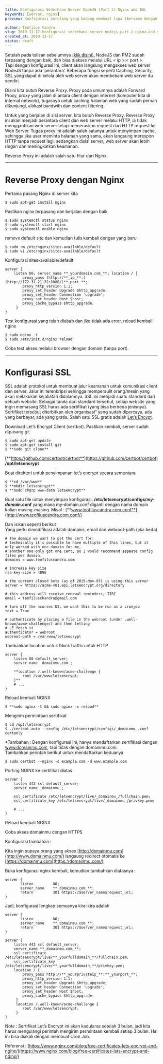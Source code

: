 ```yaml
---
title: Konfigurasi Sederhana Server NodeJS [Part 2] Nginx and SSL
keywords: [server, nginx]
preview: Konfigurasi berulang yang kadang membuat lupa (bersama dengan penjelasan singkat)

author: Teofilus Candra
slug: 2019-11-17-konfigurasi-sederhana-server-nodejs-part-2-nginx-and-ssl
created_at: 2019-11-17
status: draft
---
```


Setelah pada tulisan sebelumnya  [(klik disini)](/2019-11-17-konfigurasi-sederhana-server-nodejs-part-1-nodejs-dan-pm2.md), NodeJS dan PM2 sudah terpasang dengan baik, dan bisa diakses melalui URL < ip >:< port >.  
Tapi dengan konfigurasi ini, client akan langsung mengakses web server NodeJS tanpa ada ‘perantara’. Beberapa fungsi seperti Caching, Security, SSL yang dapat di kelola oleh web server akan membebani web server itu sendiri.

Disini kita butuh Reverse Proxy. Proxy pada umumnya adalah Forward Proxy, proxy yang jalan di antara client dengan internet (komputer kita di internal network), tugasnya untuk caching halaman web yang sudah pernah dikunjungi, alokasi bandwith dan content filtering.

Untuk yang berjalan di sisi server, kita butuh Reverse Proxy. Reverse Proxy ini akan menjadi perantara client dan web server melalui HTTP, ia tidak menggantikan web server tetapi meneruskan request dari HTTP request ke Web Server. Tugas proxy ini adalah salah satunya untuk menyimpan cache, sehingga jika user meminta halaman yang sama, akan langsung merespon HTTP tanpa request lagi, sedangkan disisi server, web server akan lebih ringan dan meningkatkan keamanan.

Reverse Proxy ini adalah salah satu fitur dari Nginx.

----------

# **Reverse Proxy dengan Nginx**

Pertama pasang Nginx di server kita
```
$ sudo apt-get install nginx
```

Pastikan nginx terpasang dan berjalan dengan baik

```
$ sudo systemctl status nginx   
$ sudo systemctl start nginx      
$ sudo systemctl enable nginx
```

remove default site dan kemudian tulis kembali dengan yang baru

```
$ sudo rm /etc/nginx/sites-available/default  
$ sudo vi /etc/nginx/sites-available/default
```

Konfigurasi sites-available/default

```
server {  
    listen 80; server_name **_yourdomain.com_**; location / {  
        proxy_pass [http://**_ip_**:](http://172.31.21.32:8080/)**_port_**;  
        proxy_http_version 1.1;  
        proxy_set_header Upgrade $http_upgrade;  
        proxy_set_header Connection 'upgrade';  
        proxy_set_header Host $host;  
        proxy_cache_bypass $http_upgrade;  
     }  
}
```
Test konfigurasi yang telah diubah dan jika tidak ada error, reload kembali nginx

```
$ sudo nginx -t  
$ sudo /etc/init.d/nginx reload
```

Coba test akses melalui browser dengan domain (tanpa port).

----------
# **Konfigurasi SSL**

SSL adalah protokol untuk membuat jalur keamanan untuk komunikasi client dan server. Jalur ini terenkripsi sehingga mempersulit orang/mesin yang akan melakukan kejahatan didalamnya. SSL ini menjadi suatu standard dari sebuah website. Sebagai tanda dari standard tersebut, setiap website yang ingin memasang SSL harus ada sertifikat (yang bisa berbeda jenisnya). Sertifikat tersebut diterbitkan oleh organisasi” yang sudah dipercaya, ada yang berbayar, ada yang gratis. Salah satu SSL gratis adalah  [Let’s Encypt](https://letsencrypt.org/).

Download Let’s Encrypt Client (certbot). Pastikan kembali, server sudah dipasang git

```
$ sudo apt-get update  
$ sudo apt-get install git  
$ **sudo git clone** 
```
[**https://github.com/certbot/certbot**](https://github.com/certbot/certbot) **/opt/letsencrypt**

Buat direktori untuk penyimpanan let’s encrypt secara sementara

```
$ **cd /var/www**   
$ **mkdir letsencrypt**   
$ **sudo chgrp www-data letsencrypt**
```

Buat satu file untuk menyimpan konfigurasi.  **/etc/letsencrypt/configs/_my-domain_.conf** yang mana my-domain.conf diganti dengan nama domain kalian masing-masing. Misal :  [**www.teofiluscandra.com.conf**](http://www.teofiluscandra.com.conf/)

Dan isikan seperti berikut  
Yang perlu dimodifikasi adalah domains, email dan webroot-path (jika beda)

```
# the domain we want to get the cert for;  
# technically it's possible to have multiple of this lines, but it only worked with one domain for me,  
# another one only got one cert, so I would recommend sepaate config files per domain.  
domains = www.teofiluscandra.com  
  
# increase key size  
rsa-key-size = 4096  
  
# the current closed beta (as of 2015-Nov-07) is using this server  
server = https://acme-v01.api.letsencrypt.org/directory  
  
# this address will receive renewal reminders, IIRC  
email = teofiluschandra@gmail.com  
  
# turn off the ncurses UI, we want this to be run as a cronjob  
text = True  
  
# authenticate by placing a file in the webroot (under .well-known/acme-challenge/) and then letting  
# LE fetch it  
authenticator = webroot  
webroot-path = /var/www/letsencrypt
```
Tambahkan location untuk block traffic untuk HTTP

```
server {  
    listen 80 default_server;  
    server_name _domainmu.com_;  
   
    **location /.well-known/acme-challenge {  
        root /var/www/letsencrypt;  
    }**  
    # ...  
}

```
Reload kembali NGINX

```
$ **sudo nginx -t && sudo nginx -s reload**
```
Mengirim permintaan sertifikat
```
$ cd /opt/letsencrypt  
$ ./certbot-auto --config /etc/letsencrypt/configs/_domainmu_.conf certonly
```
*Tambahan : Dengan konfigurasi ini, hanya mendaftarkan sertifikasi dengan www.domainmu.com, tapi tidak dengan domainmu.com.  
Tambahkan perintah berikut untuk mendaftarkan keduanya.

```
$ sudo certbot --nginx -d example.com -d www.example.com
```

Porting NGINX ke sertifikat diatas

```
server {  
    listen 443 ssl default_server;  
    server_name _domainmu_;  
      
    ssl_certificate /etc/letsencrypt/live/_domainmu_/fullchain.pem;  
    ssl_certificate_key /etc/letsencrypt/live/_domainmu_/privkey.pem;  
    
    # ...  
}
```

Reload kembali NGINX

Coba akses domainmu dengan HTTPS

Konfigurasi tambahan :

Kita ingin supaya orang yang akses  [http://domainmu.com](http://www.domainmu.com/)  langsung redirect otomatis ke  [https://domainmu.com](https://domainmu.com/)

Buka konfigurasi nginx kembali, kemudian tambahkan diatasnya :
```
server {  
       listen         80;  
       server_name    **_domainmu.com_**;  
       return         301 https://$server_name$request_uri;  
}
```
Jadi, konfigurasi lengkap semuanya kira-kira adalah

```
server {  
       listen         80;  
       server_name    **_domainmu.com_**;  
       return         301 https://$server_name$request_uri;  
}  
  
server {  
    listen 443 ssl default_server;  
    server_name **_domainmu.com_**;  
    ssl_certificate /etc/letsencrypt/live/**_yourfulldomain_**/fullchain.pem;  
    ssl_certificate_key /etc/letsencrypt/live/**_yourfulldomain_**/privkey.pem;  
    location / {  
        proxy_pass http://**_yourprivateip_**:**_yourport_**;  
        proxy_http_version 1.1;  
        proxy_set_header Upgrade $http_upgrade;  
        proxy_set_header Connection 'upgrade';  
        proxy_set_header Host $host;  
        proxy_cache_bypass $http_upgrade;  
     }  
     location /.well-known/acme-challenge {  
        root /var/www/letsencrypt;  
     }  
}

```
Note : Sertifikat Let’s Encrypt ini akan kadularsa setelah 3 bulan, jadi kita harus mengulangi perintah mengirim permintaan kembali setiap 3 bulan. Hal ini bisa diakali dengan membuat Cron Job.

Referensi :  [https://www.nginx.com/blog/free-certificates-lets-encrypt-and-nginx/](https://www.nginx.com/blog/free-certificates-lets-encrypt-and-nginx/)
